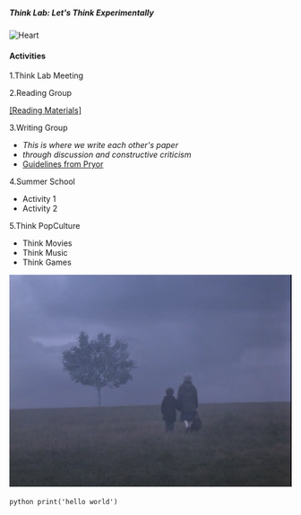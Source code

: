 ##### _Think Lab: Let's Think Experimentally_

![Heart ](/images/heart)

#### Activities

1.Think Lab Meeting

2.Reading Group

[[Reading Materials]](materials/quine_twodogmas.pdf)

3.Writing Group

- _This is where we write each other's paper_ 
- _through discussion and constructive criticism_
- [Guidelines from Pryor](http://www.jimpryor.net/teaching/guidelines/writing.html)

4.Summer School
  * Activity 1
  * Activity 2

5.Think PopCulture
  * Think Movies
  * Think Music
  * Think Games

![View In the Fog](/images/viewinthefog.bmp)

``python print('hello world')``
